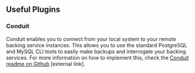 ## Useful Plugins

### Conduit

Conduit enables you to connect from your local system to your remote backing
service instances. This allows you to use the standard PostgreSQL and MySQL CLI
tools to easily make backups and interrogate your backing services. For more
information on how to implement this, check the [Conduit readme on
Github](https://github.com/alphagov/paas-cf-conduit/blob/master/README.md)
[external link].
